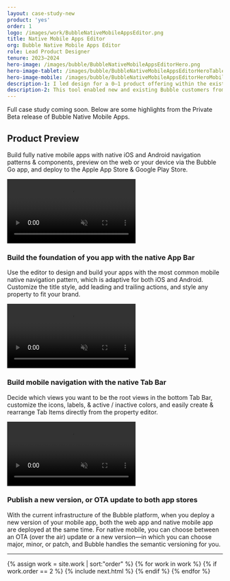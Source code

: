 ```yaml
---
layout: case-study-new
product: 'yes'
order: 1
logo: /images/work/BubbleNativeMobileAppsEditor.png
title: Native Mobile Apps Editor
org: Bubble Native Mobile Apps Editor
role: Lead Product Designer
tenure: 2023–2024
hero-image: /images/bubble/BubbleNativeMobileAppsEditorHero.png
hero-image-tablet: /images/bubble/BubbleNativeMobileAppsEditorHeroTablet.png
hero-image-mobile: /images/bubble/BubbleNativeMobileAppsEditorHeroMobile.png
description-1: I led design for a 0–1 product offering within the existing no-code Bubble platform for building fully functioning web applications—the Native Mobile Apps editor. I researched the native mobile app development domain, designed the largest largest product expansion in Bubble’s history, and collaborated with the engineers to build and launch the private Beta release.
description-2: This tool enabled new and existing Bubble customers from differing user profiles to build fully functioning native mobile apps. We left no stone unturned when it came to every small detail, giving users the tools to build with actual native mobile navigation patterns and components, and to publish their apps to the Apple App Store & Google Play Store; without writing a single line of code.
---
```


<div class="c-wrap__project" markdown=1>

<div class="c-message">
  <p>Full case study coming soon. Below are some highlights from the Private Beta release of Bubble Native Mobile Apps.</p>
</div>

## Product Preview
Build fully native mobile apps with native iOS and Android navigation patterns & components, preview on the web or your device via the Bubble Go app, and deploy to the Apple App Store & Google Play Store.

</div>

<div class="c-media c-media--border">
  <video src="../../images/bubble/BubbleNativeAppsAppBar.mp4" loop autoplay muted playsinline></video>
</div>

<div class="c-wrap__project c-wrap__project--preview" markdown=1>

### Build the foundation of you app with the native App Bar
Use the editor to design and build your apps with the most common mobile native navigation pattern, which is adaptive for both iOS and Android. Customize the title style, add leading and trailing actions, and style any property to fit your brand.

</div>

<div class="c-media c-media--border">
  <video src="../../images/bubble/BubbleNativeAppsTabBar.mp4" loop autoplay muted playsinline></video>
</div>

<div class="c-wrap__project c-wrap__project--preview" markdown=1>

### Build mobile navigation with the native Tab Bar
Decide which views you want to be the root views in the bottom Tab Bar, customize the icons, labels, & active / inactive colors, and easily create & rearrange Tab Items directly from the property editor.

</div>

<div class="c-media c-media--border">
  <video src="../../images/bubble/BubbleNativeAppsDeploy.mp4" loop autoplay muted playsinline></video>
</div>

<div class="c-wrap__project c-wrap__project--preview" markdown=1>

### Publish a new version, or OTA update to both app stores
With the current infrastructure of the Bubble platform, when you deploy a new version of your mobile app, both the web app and native mobile app are deployed at the same time. For native mobile, you can choose between an OTA (over the air) update or a new version—in which you can choose major, minor, or patch, and Bubble handles the semantic versioning for you.

</div>

<hr>

<div class="c-work-nav-first">
  {% assign work = site.work | sort:"order" %}
  {% for work in work %}
  {% if work.order == 2 %}
  {% include next.html %}
  {% endif %}
  {% endfor %}
</div>